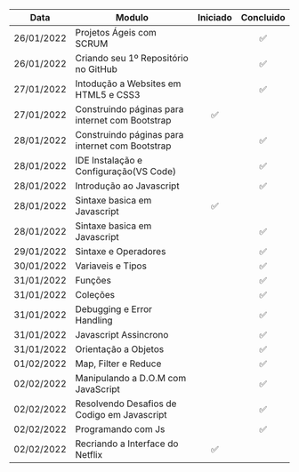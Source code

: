 Data       | Modulo                               | Iniciado | Concluido
-----------|--------------------------------------|:--------:|:--------:
26/01/2022 | Projetos Ágeis com SCRUM             |          |    ✅
26/01/2022 | Criando seu 1º Repositório no GitHub |          |    ✅
27/01/2022 | Intodução a Websites em HTML5 e CSS3 |          |    ✅
27/01/2022 | Construindo páginas para internet com Bootstrap    | ✅        |    
28/01/2022 | Construindo páginas para internet com Bootstrap    |        |    ✅ 
28/01/2022 | IDE Instalação e Configuração(VS Code)   |        |    ✅ 
28/01/2022 | Introdução ao Javascript  |        |    ✅ 
28/01/2022 | Sintaxe basica em  Javascript  |     ✅   |     
28/01/2022 | Sintaxe basica em  Javascript  |       |✅  
29/01/2022 | Sintaxe e Operadores  |       |✅  
30/01/2022 | Variaveis e Tipos  |       |✅  
31/01/2022 | Funções  |       |✅  
31/01/2022 | Coleções  |       |✅  
31/01/2022 | Debugging e Error Handling |       |✅  
31/01/2022 | Javascript Assincrono |       |✅  
31/01/2022 | Orientação a Objetos |       |✅  
01/02/2022 | Map, Filter e Reduce |       |✅ 
02/02/2022 | Manipulando a D.O.M com JavaScript |       |✅ 
02/02/2022 | Resolvendo Desafios de Codigo em Javascript |       |✅ 
02/02/2022 | Programando com Js |       |✅ 
02/02/2022 | Recriando a Interface do Netflix |    ✅    | 